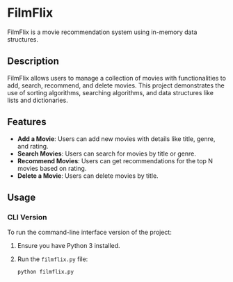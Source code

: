 # FilmFlix

FilmFlix is a movie recommendation system using in-memory data structures.

## Description

FilmFlix allows users to manage a collection of movies with functionalities to add, search, recommend, and delete movies. This project demonstrates the use of sorting algorithms, searching algorithms, and data structures like lists and dictionaries.

## Features

- **Add a Movie**: Users can add new movies with details like title, genre, and rating.
- **Search Movies**: Users can search for movies by title or genre.
- **Recommend Movies**: Users can get recommendations for the top N movies based on rating.
- **Delete a Movie**: Users can delete movies by title.

## Usage

### CLI Version

To run the command-line interface version of the project:

1. Ensure you have Python 3 installed.
2. Run the `filmflix.py` file:

   ```bash
   python filmflix.py
